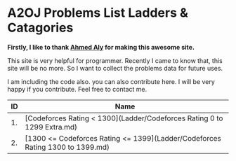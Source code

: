 # A2OJ Problems List Ladders & Catagories

**Firstly, I like to thank [Ahmed Aly](https://www.linkedin.com/in/ahmed-aly-2a462632) for making this awesome site.**

This site is very helpful for programmer. Recently I came to know that, this site will be no more. So I want to collect the 
problems data for future uses.

I am including the code also. you can also contribute here. 
I will be very happy if you contribute.
Feel free to contact me.


| ID | Name |
| ------------------------------- | ------------------------------- |
|1.| [Codeforces Rating < 1300](Ladder/Codeforces Rating 0 to 1299 Extra.md) |
|2.| [1300 <= Codeforces Rating <= 1399](Ladder/Codeforces Rating 1300 to 1399.md) |

